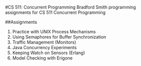 #CS 511: Concurrent Programming
Bradford Smith programming assignments for CS 511 Concurrent Programming

##Assignments
1. Practice with UNIX Process Mechanisms
2. Using Semaphores for Buffer Synchronization
3. Traffic Management (Monitors)
4. Java Concurrency Experiments
5. Keeping Watch on Sensors (Erlang)
6. Model Checking with Erigone
